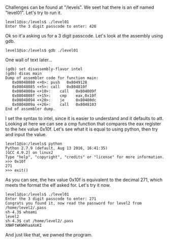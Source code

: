 Challenges can be found at "/levels". We seet hat there is an elf named "level01". Let's try to run it.

```
level1@io:/levels$ ./level01
Enter the 3 digit passcode to enter: 426
```

Ok so it'a asking us for a 3 digit passcode. Let's look at the assembly using gdb.

```
level1@io:/levels$ gdb ./level01
```

One wall of text later...

```
(gdb) set disassembly-flavor intel
(gdb) disas main
Dump of assembler code for function main:
   0x08048080 <+0>:	push   0x8049128
   0x08048085 <+5>:	call   0x804810f
   0x0804808a <+10>:	call   0x804809f
   0x0804808f <+15>:	cmp    eax,0x10f
   0x08048094 <+20>:	je     0x80480dc
   0x0804809a <+26>:	call   0x8048103
End of assembler dump.
```

I set the syntax to intel, since it is easier to understand and it defaults to att. Looking at here we can see a cmp function that compares the eax register to the hex value 0x10f. Let's see what it is equal to using python, then try and input the value.

```
level1@io:/levels$ python
Python 2.7.9 (default, Aug 13 2016, 16:41:35) 
[GCC 4.9.2] on linux2
Type "help", "copyright", "credits" or "license" for more information.
>>> 0x10f
271
>>> exit()
```

As you can see, the hex value 0x10f is equivalent to the decimal 271, which meets the format the elf asked for. Let's try it now.

```
level1@io:/levels$ ./level01
Enter the 3 digit passcode to enter: 271
Congrats you found it, now read the password for level2 from /home/level2/.pass
sh-4.3$ whoami
level2
sh-4.3$ cat /home/level2/.pass
XNWFtWKWHhaaXoKI
```

And just like that, we pwned the program.







